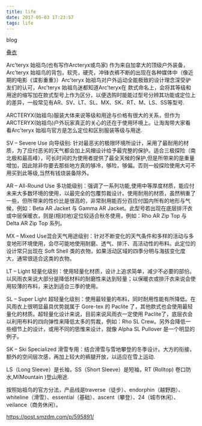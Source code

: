 ```yaml
---
title: life
date: 2017-05-03 17:23:57
tags: life
---
```


blog

[叠衣](http://www.jianshu.com/p/95853fa8943b)



Arc’teryx 始祖鸟(也有写作Arcteryx或鸟家) 作为来自加拿大的顶级户外装备，Arc’teryx 始祖鸟的背包，软壳，硬壳，冲锋衣裤不断的出现在各种媒体中（像近期的电影《谍影重重》）Arc’teryx 始祖鸟对户外运动全能极致的设计理念深受驴友们的认可，Arc’teryx 始祖鸟迷都知道Arc’teryx在 款式命名上，会将其等级和用途的缩写加在款式型号上作为区分，以便选购时能能过型号分辨其功能或定位上的差异，一般常见有AR、SV、LT、SL、MX、SK、RT、M、LS、SS等型号.

ARCTERYX(始祖鸟)服装大体来说等级和用途与价格有很大的关系，但作为ARCTERYX(始祖鸟)户外玩家真正的关心的还在于使用环境上。让淘淘带大家看看Arc’teryx 始祖鸟官方是怎么定位和区别服装等级与用途.

SV – Severe Use 向导级别: 针对最恶劣的极限环境所设计，采用了最耐用的材质，为了应付恶劣的天气都会加上风帽设计给予最完整的保护。适合三极探险（南北极和最高峰），可长时间的为使用者提供了最全天候的保护,但是所带来的是重量增加，因此除非你要去那些地方真的够冷，够险，够偏。否则一般探险使用大可不用买到此等级,当然有钱烧装备除外。

AR – All-Round Use 多功能级别：强调了一系列功能,使用中等厚度材质，能应付未来大多数环境的使用，以最完全的包覆剪裁设计。使用耐用的材质，虽然稍重了一些，但所带来的性价比是很高的，非常耐用能百分百应付国内所有的地形与气候，例如：Beta AR Jacket 与 Gamma AR Jacket。此型号若出现在底层排汗衣或中层保暖衣，则是(相对地)定位较适合秋冬使用，例如：Rho AR Zip Top 与 Delta AR Zip Top 系列。 

MX – Mixed Use混合天气用途级别：针对不断变化的天气条件和多样的活动与多变地形环境使用，会尽可能地使用耐磨、透气、排汗、高活动性的布料。此定位的设计常只出现在 Soft Shell 类的衣物，如果活动区域的四季分明与海拔变化度大，通常很适合这类的衣物。

LT – Light 轻量化级别：使用轻量化材质，设计上追求简单，减少不必要的部份。以风雨衣来说大部分是降低材料的耐磨性来达到轻量；以保暖衣或排汗衣来说会使用较薄的布料，来达到适合三季的使用。

SL – Super Light 超轻量化级别：使用最轻量的布料，同时耐用性能有所降低。在风雨衣上很明显最具优势就属于 Gore-tex 的 Paclite 了，其他款式也会使用最轻量化的材质。超轻量化设计来说，目前来说风雨衣一定使用 Paclite了，底层衣会以利用布料的四向弹性来降低太多的剪裁，例如：Rho SL Crew。另外会降低一些细节上的设计，或用不同的思惟来设计，就像 Alpha SL Pullover 是一个明显的例子。

SK – Ski Specialized 滑雪专用：结合滑雪与雪地攀登的冬季设计。大方的衔接，额外的空间层次感，再加上较大的裤腿开放，以适应在雪上运动.

LS（Long Sleeve）是长袖，SS（Short Sleeve）是短袖，RT (Rolltop) 卷口防水,M(Mountain )登山用途.



按照始祖鸟的官方分法，产品线是traverse（徒步）、endorphin（越野跑）、whiteline（滑雪）、essential（基础）、ascent（攀登）、24（城市休闲）、veilance（商务休闲）。



https://post.smzdm.com/p/595891/

